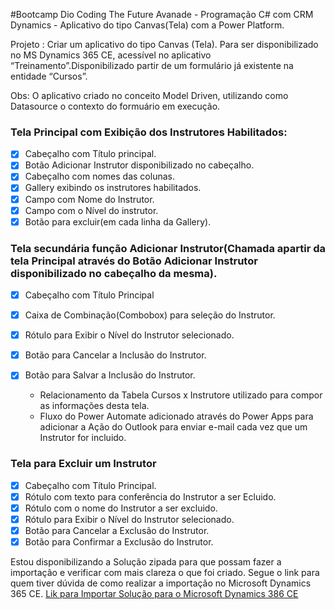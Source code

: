 #Bootcamp Dio Coding The Future Avanade - Programação C# com CRM Dynamics - Aplicativo do tipo Canvas(Tela) com a Power Platform.
<p> Projeto : Criar um aplicativo do tipo Canvas (Tela). Para ser disponibilizado no MS Dynamics 365 CE, acessível no aplicativo “Treinamento”.Disponibilizado partir de um formulário já existente na entidade “Cursos”.</p>

 Obs: O aplicativo criado no conceito Model Driven, utilizando como Datasource o contexto do formuário em execução. 

### Tela Principal com Exibição dos Instrutores Habilitados:
- [x] Cabeçalho com Título principal.
- [x] Botão Adicionar Instrutor disponibilizado no cabeçalho.
- [x] Cabeçalho com nomes das colunas.
- [x] Gallery exibindo os instrutores habilitados.
- [x] Campo com Nome do Instrutor.
- [x] Campo com o Nível do instrutor.
- [x] Botão para excluir(em cada linha da Gallery).

### Tela secundária função Adicionar Instrutor(Chamada apartir da tela Principal através do Botão Adicionar Instrutor disponibilizado no cabeçalho da mesma).
- [x] Cabeçalho com Título Principal
- [x] Caixa de Combinação(Combobox) para seleção do Instrutor.
- [x] Rótulo para Exibir o Nível do Instrutor selecionado.
- [x] Botão para Cancelar a Inclusão do Instrutor.
- [x] Botão para Salvar a Inclusão do Instrutor.
      
     * Relacionamento da Tabela Cursos x Instrutore utilizado para compor as informações desta tela.
     * Fluxo do Power Automate adicionado através do Power Apps para adicionar a Ação do Outlook  para enviar e-mail cada vez que um 
    Instrutor for incluido.

### Tela para Excluir um Instrutor
- [x] Cabeçalho com Título Principal.
- [x] Rótulo com texto para conferência do Instrutor a ser Ecluido.
- [x] Rótulo com o nome do Instrutor a ser excluido.
- [x] Rótulo para Exibir o Nível do Instrutor selecionado.
- [x] Botão para Cancelar a Exclusão do Instrutor.
- [x] Botão para Confirmar a Exclusão do Instrutor.

Estou disponibilizando a Solução zipada para que possam fazer a importação e verificar com mais clareza o que foi criado.
Segue o link para quem tiver dúvida de como realizar a importação no Microsoft Dynamics 365 CE.
[Lik para Importar Solução para o Microsoft Dynamics 386 CE](https://learn.microsoft.com/pt-br/dynamics365/customerengagement/on-premises/customize/import-update-upgrade-solution?view=op-9-1)

   


     
       


